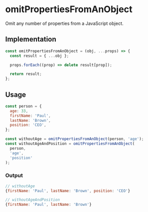 # omitPropertiesFromAnObject

Omit any number of properties from a JavaScript object.

## Implementation

```javascript
const omitPropertiesFromAnObject = (obj, ...props) => {
  const result = { ...obj };

  props.forEach((prop) => delete result[prop]);

  return result;
};
```

## Usage

```javascript
const person = {
  age: 33,
  firstName: 'Paul',
  lastName: 'Brown',
  position: 'CEO',
};

const withoutAge = omitPropertiesFromAnObject(person, 'age');
const withoutAgeAndPosition = omitPropertiesFromAnObject(
  person,
  'age',
  'position'
);
```

### Output

```javascript
// withoutAge
{firstName: 'Paul', lastName: 'Brown', position: 'CEO'}

// withoutAgeAndPosition
{firstName: 'Paul', lastName: 'Brown'}
```
